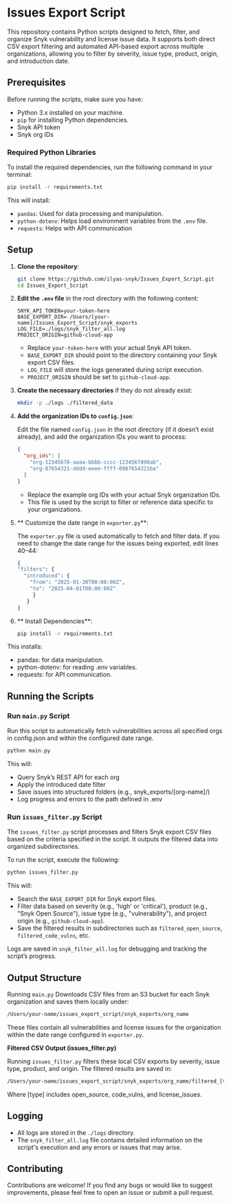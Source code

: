 # Issues Export Script

This repository contains Python scripts designed to fetch, filter, and organize Snyk vulnerability and license issue data. It supports both direct CSV export filtering and automated API-based export across multiple organizations, allowing you to filter by severity, issue type, product, origin, and introduction date.

## Prerequisites

Before running the scripts, make sure you have:

- Python 3.x installed on your machine.
- `pip` for installing Python dependencies.
- Snyk API token
- Snyk org IDs



### Required Python Libraries

To install the required dependencies, run the following command in your terminal:

```bash
pip install -r requirements.txt
```

This will install:

- `pandas`: Used for data processing and manipulation.
- `python-dotenv`: Helps load environment variables from the `.env` file.
- `requests`: Helps with API communication

## Setup

1. **Clone the repository**:

   ```bash
   git clone https://github.com/ilyas-snyk/Issues_Export_Script.git
   cd Issues_Export_Script
   ```

2. **Edit the `.env` file** in the root directory with the following content:

   ```env
   SNYK_API_TOKEN=your-token-here
   BASE_EXPORT_DIR= /Users/[your-name]/Issues_Export_Script/snyk_exports
   LOG_FILE=./logs/snyk_filter_all.log
   PROJECT_ORIGIN=github-cloud-app
   ```

   - Replace `your-token-here` with your actual Snyk API token.
   - `BASE_EXPORT_DIR` should point to the directory containing your Snyk export CSV files.
   - `LOG_FILE` will store the logs generated during script execution.
   - `PROJECT_ORIGIN` should be set to `github-cloud-app`.

3. **Create the necessary directories** if they do not already exist:

   ```bash
   mkdir -p ./logs ./filtered_data
   ```

4. **Add the organization IDs to `config.json`**:

   Edit the file named `config.json` in the root directory (if it doesn’t exist already), and add the organization IDs you want to process:

   ```json
   {
     "org_ids": [
       "org-12345678-aaaa-bbbb-cccc-1234567890ab",
       "org-87654321-dddd-eeee-ffff-0987654321ba"
     ]
   }
   ```

   - Replace the example org IDs with your actual Snyk organization IDs.
   - This file is used by the script to filter or reference data specific to your organizations.

5. ** Customize the date range in `exporter.py`**:

   The `exporter.py` file is used automatically to fetch and filter data. If you need to change the date range for the issues being exported, edit lines 40–44:
   
   ```src/exporter.py
   {
   "filters": {
     "introduced": {
       "from": "2025-01-30T00:00:00Z",
       "to": "2025-04-01T00:00:00Z"
        }
      }
   }
   ```

6. ** Install Dependencies**:

   ```bash
   pip install -r requirements.txt
   ```
This installs:

- pandas: for data manipulation.
- python-dotenv: for reading .env variables.
- requests: for API communication.

## Running the Scripts

### Run `main.py` Script

Run this script to automatically fetch vulnerabilities across all specified orgs in config.json and within the configured date range.

```bash
python main.py
```

This will:

- Query Snyk’s REST API for each org
- Apply the introduced date filter
- Save issues into structured folders (e.g., snyk_exports/[org-name]/)
- Log progress and errors to the path defined in .env

### Run `issues_filter.py` Script

The `issues_filter.py` script processes and filters Snyk export CSV files based on the criteria specified in the script. It outputs the filtered data into organized subdirectories.

To run the script, execute the following:

```bash
python issues_filter.py
```

This will:

- Search the `BASE_EXPORT_DIR` for Snyk export files.
- Filter data based on severity (e.g., 'high' or 'critical'), product (e.g., "Snyk Open Source"), issue type (e.g., "vulnerability"), and project origin (e.g., `github-cloud-app`).
- Save the filtered results in subdirectories such as `filtered_open_source`, `filtered_code_vulns`, etc.

Logs are saved in `snyk_filter_all.log` for debugging and tracking the script’s progress.

## Output Structure

Running `main.py`
Downloads CSV files from an S3 bucket for each Snyk organization and saves them locally under:

```bash
/Users/your-name/issues_export_script/snyk_exports/org_name
```
These files contain all vulnerabilities and license issues for the organization within the date range configured in `exporter.py`.

**Filtered CSV Output (issues_filter.py)**

Running `issues_filter.py` filters these local CSV exports by severity, issue type, product, and origin. The filtered results are saved in:

```bash
/Users/your-name/issues_export_script/snyk_exports/org_name/filtered_[type]
```
Where [type] includes open_source, code_vulns, and license_issues.

## Logging

- All logs are stored in the `./logs` directory.
- The `snyk_filter_all.log` file contains detailed information on the script's execution and any errors or issues that may arise.

## Contributing

Contributions are welcome! If you find any bugs or would like to suggest improvements, please feel free to open an issue or submit a pull request.
